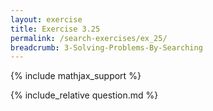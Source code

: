 ```yaml
---
layout: exercise
title: Exercise 3.25
permalink: /search-exercises/ex_25/
breadcrumb: 3-Solving-Problems-By-Searching
---
```


{% include mathjax_support %}

<div><i class="arrow-up loader" data-chapter="search-exercises" data-exercise="ex_25" data-rating="0"></i></div>
{% include_relative question.md %}
